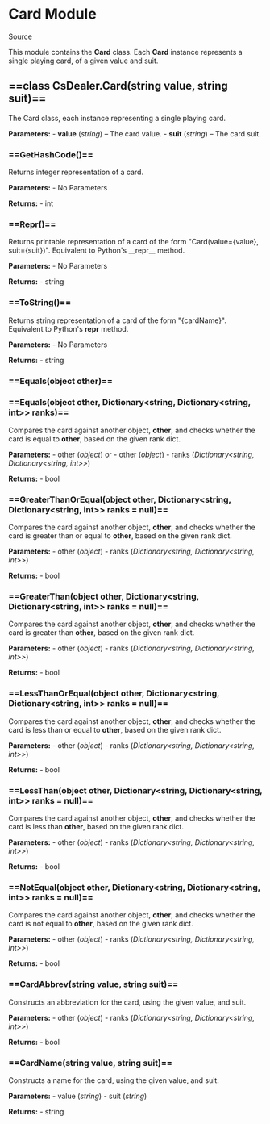 # Card Module

[Source](https://github.com/AaronL87/CsDealer/blob/master/CsDealer/Card.cs)

This module contains the  **Card**  class. Each  **Card**  instance represents a single playing card, of a given value and suit.

## ==class CsDealer.Card(string value, string suit)==

The Card class, each instance representing a single playing card.

**Parameters:**
\-   **value**  (_string_) – The card value.
\-   **suit**  (_string_) – The card suit.

### ==GetHashCode()==

Returns integer representation of a card.

**Parameters:**
\-   No Parameters

**Returns:**
\-   int

### ==Repr()==

Returns printable representation of a card of the form "Card(value={value}, suit={suit})". Equivalent to Python's \_\_repr\_\_ method.

**Parameters:**
\-   No Parameters

**Returns:**
\-   string

### ==ToString()==

Returns string representation of a card of the form "{cardName}". Equivalent to Python's __repr__ method.

**Parameters:**
\-   No Parameters

**Returns:**
\-   string

### ==Equals(object other)==
### ==Equals(object other, Dictionary<string, Dictionary<string, int>> ranks)==

Compares the card against another object,  **other**, and checks whether the card is equal to  **other**, based on the given rank dict.

**Parameters:**
\-   other (_object_) 
or
\-   other (_object_)
\-   ranks (_Dictionary<string, Dictionary<string, int>>_)

**Returns:**
\-   bool

### ==GreaterThanOrEqual(object other, Dictionary<string, Dictionary<string, int>> ranks = null)==

Compares the card against another object,  **other**, and checks whether the card is greater than or equal to  **other**, based on the given rank dict.

**Parameters:**
\-   other (_object_)
\-   ranks (_Dictionary<string, Dictionary<string, int>>_)

**Returns:**
\-   bool

### ==GreaterThan(object other, Dictionary<string, Dictionary<string, int>> ranks = null)==

Compares the card against another object,  **other**, and checks whether the card is greater than  **other**, based on the given rank dict.

**Parameters:**
\-   other (_object_)
\-   ranks (_Dictionary<string, Dictionary<string, int>>_)

**Returns:**
\-   bool

### ==LessThanOrEqual(object other, Dictionary<string, Dictionary<string, int>> ranks = null)==

Compares the card against another object,  **other**, and checks whether the card is less than or equal to  **other**, based on the given rank dict.

**Parameters:**
\-   other (_object_)
\-   ranks (_Dictionary<string, Dictionary<string, int>>_)

**Returns:**
\-   bool

### ==LessThan(object other, Dictionary<string, Dictionary<string, int>> ranks = null)==

Compares the card against another object,  **other**, and checks whether the card is less than  **other**, based on the given rank dict.

**Parameters:**
\-   other (_object_)
\-   ranks (_Dictionary<string, Dictionary<string, int>>_)

**Returns:**
\-   bool

### ==NotEqual(object other, Dictionary<string, Dictionary<string, int>> ranks = null)==
Compares the card against another object,  **other**, and checks whether the card is not equal to  **other**, based on the given rank dict.

**Parameters:**
\-   other (_object_)
\-   ranks (_Dictionary<string, Dictionary<string, int>>_)

**Returns:**
\-   bool

### ==CardAbbrev(string value, string suit)==
Constructs an abbreviation for the card, using the given value, and suit.

**Parameters:**
\-   other (_object_)
\-   ranks (_Dictionary<string, Dictionary<string, int>>_)

**Returns:**
\-   bool

### ==CardName(string value, string suit)==
Constructs a name for the card, using the given value, and suit.

**Parameters:**
\-   value (_string_)
\-   suit (_string_)

**Returns:**
\-   string
